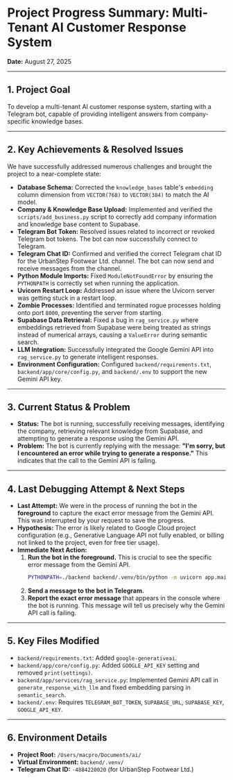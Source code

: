 # Project Progress Summary: Multi-Tenant AI Customer Response System

**Date:** August 27, 2025

---

## 1. Project Goal
To develop a multi-tenant AI customer response system, starting with a Telegram bot, capable of providing intelligent answers from company-specific knowledge bases.

---

## 2. Key Achievements & Resolved Issues

We have successfully addressed numerous challenges and brought the project to a near-complete state:

*   **Database Schema:** Corrected the `knowledge_bases` table's `embedding` column dimension from `VECTOR(768)` to `VECTOR(384)` to match the AI model.
*   **Company & Knowledge Base Upload:** Implemented and verified the `scripts/add_business.py` script to correctly add company information and knowledge base content to Supabase.
*   **Telegram Bot Token:** Resolved issues related to incorrect or revoked Telegram bot tokens. The bot can now successfully connect to Telegram.
*   **Telegram Chat ID:** Confirmed and verified the correct Telegram chat ID for the UrbanStep Footwear Ltd. channel. The bot can now send and receive messages from the channel.
*   **Python Module Imports:** Fixed `ModuleNotFoundError` by ensuring the `PYTHONPATH` is correctly set when running the application.
*   **Uvicorn Restart Loop:** Addressed an issue where the Uvicorn server was getting stuck in a restart loop.
*   **Zombie Processes:** Identified and terminated rogue processes holding onto port `8000`, preventing the server from starting.
*   **Supabase Data Retrieval:** Fixed a bug in `rag_service.py` where embeddings retrieved from Supabase were being treated as strings instead of numerical arrays, causing a `ValueError` during semantic search.
*   **LLM Integration:** Successfully integrated the Google Gemini API into `rag_service.py` to generate intelligent responses.
*   **Environment Configuration:** Configured `backend/requirements.txt`, `backend/app/core/config.py`, and `backend/.env` to support the new Gemini API key.

---

## 3. Current Status & Problem

*   **Status:** The bot is running, successfully receiving messages, identifying the company, retrieving relevant knowledge from Supabase, and attempting to generate a response using the Gemini API.
*   **Problem:** The bot is currently replying with the message: **"I'm sorry, but I encountered an error while trying to generate a response."** This indicates that the call to the Gemini API is failing.

---

## 4. Last Debugging Attempt & Next Steps

*   **Last Attempt:** We were in the process of running the bot in the **foreground** to capture the exact error message from the Gemini API. This was interrupted by your request to save the progress.
*   **Hypothesis:** The error is likely related to Google Cloud project configuration (e.g., Generative Language API not fully enabled, or billing not linked to the project, even for free tier usage).
*   **Immediate Next Action:**
    1.  **Run the bot in the foreground.** This is crucial to see the specific error message from the Gemini API.
        ```bash
        PYTHONPATH=./backend backend/.venv/bin/python -m uvicorn app.main:app --host 0.0.0.0 --port 8000
        ```
    2.  **Send a message to the bot in Telegram.**
    3.  **Report the exact error message** that appears in the console where the bot is running. This message will tell us precisely why the Gemini API call is failing.

---

## 5. Key Files Modified

*   `backend/requirements.txt`: Added `google-generativeai`.
*   `backend/app/core/config.py`: Added `GOOGLE_API_KEY` setting and removed `print(settings)`.
*   `backend/app/services/rag_service.py`: Implemented Gemini API call in `generate_response_with_llm` and fixed embedding parsing in `semantic_search`.
*   `backend/.env`: Requires `TELEGRAM_BOT_TOKEN`, `SUPABASE_URL`, `SUPABASE_KEY`, `GOOGLE_API_KEY`.

---

## 6. Environment Details

*   **Project Root:** `/Users/macpro/Documents/ai/`
*   **Virtual Environment:** `backend/.venv/`
*   **Telegram Chat ID:** `-4884220020` (for UrbanStep Footwear Ltd.)
